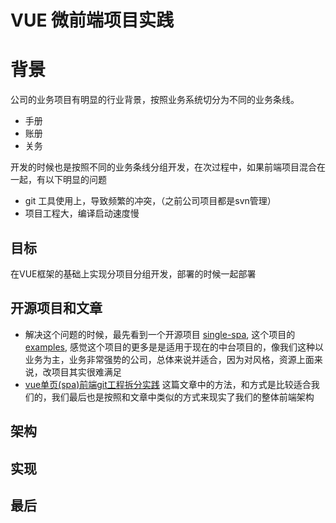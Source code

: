 # VUE 微前端项目实践

# 背景

公司的业务项目有明显的行业背景，按照业务系统切分为不同的业务条线。

* 手册
* 账册
* 关务

开发的时候也是按照不同的业务条线分组开发，在次过程中，如果前端项目混合在一起，有以下明显的问题

* git 工具使用上，导致频繁的冲突，（之前公司项目都是svn管理）
* 项目工程大，编译启动速度慢



## 目标

在VUE框架的基础上实现分项目分组开发，部署的时候一起部署



## 开源项目和文章

* 解决这个问题的时候，最先看到一个开源项目 [single-spa](https://github.com/CanopyTax/single-spa),  这个项目的[examples](https://single-spa.surge.sh/), 感觉这个项目的更多是是适用于现在的中台项目的，像我们这种以业务为主，业务非常强势的公司，总体来说并适合，因为对风格，资源上面来说，改项目其实很难满足
* [vue单页(spa)前端git工程拆分实践](https://segmentfault.com/a/1190000017124192) 这篇文章中的方法，和方式是比较适合我们的，我们最后也是按照和文章中类似的方式来现实了我们的整体前端架构



## 架构





## 实现





## 最后

